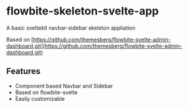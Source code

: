 # flowbite-skeleton-svelte-app

A basic sveltekit navbar-sidebar skeleton appliation

Based on [https://github.com/themesberg/flowbite-svelte-admin-dashboard.git](https://github.com/themesberg/flowbite-svelte-admin-dashboard.git)

## Features

- Component based Navbar and Sidebar
- Based on flowbite-svelte
- Easily customizable
